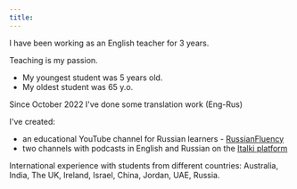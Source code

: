 ```yaml
---
title: 
---
```


I have been working as an English teacher for 3 years. 

Teaching is my passion. 

<!--### 
I'm native Russian speaker. I also teach Russian as a foreign language. 
-->
- My youngest student was 5 years old.
- My oldest student was 65 y.o.
  
Since October 2022 I've done some translation work (Eng-Rus)

I've created:
- an educational YouTube channel for Russian learners - [RussianFluency](https://www.youtube.com/channel/UCwelZhvjtwLwSSil7Evyo5Q/)
- two channels with podcasts in English and Russian on the [Italki platform](5-dollar-bonus.saraguseinova.com)
  
International experience with students from different countries: Australia, India, The UK, Ireland, Israel, China, Jordan, UAE, Russia.



